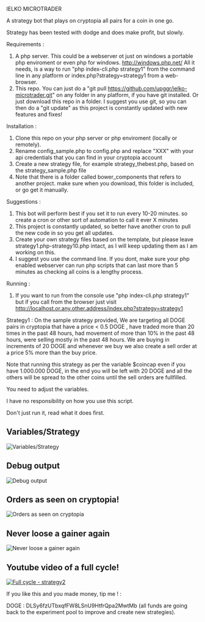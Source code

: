 IELKO MICROTRADER

A strategy bot that plays on cryptopia all pairs for a coin in one go.

Strategy has been tested with dodge and does make profit, but slowly.

Requirements :
1. A php server. This could be a webserver ot just on windows a portable php enviroment or even php for windows. http://windows.php.net/ All it needs, is a way to run "php index-cli.php strategy1" from the command line in any platform or index.php?strategy=strategy1 from a web-browser.
2. This repo. You can just do a "git pull https://github.com/upggr/ielko-microtrader.git" on any folder in any platform, if you have git installed. Or just download this repo in a folder. I suggest you use git, so you can then do a "git update" as this project is constantly updated with new features and fixes!

Installation :
1. Clone this repo on your php server or php enviroment (locally or remotely).
2. Rename config_sample.php to config.php and replace "XXX" with your api credentials that you can find in your cryptopia account
3. Create a new strategy file, for example strategy_thebest.php, based on the strategy_sample.php file
4. Note that there is a folder called bower_components that refers to another project. make sure when you download, this folder is included, or go get it manually.

Suggestions :
1. This bot will perform best if you set it to run every 10-20 minutes. so create a cron or other sort of automation to call it ever X minutes
2. This project is constantly updated, so better have another cron to pull the new code in so you get all updates.
3. Create your own strategy files based on the template, but please leave strategy1.php-strategy10.php intact, as I will keep updating them as I am working on this.
4. I suggest you use the command line. If you dont, make sure your php enabled webserver can run php scripts that can last more than 5 minutes as checking all coins is a lengthy process.

Running :
1. If you want to run from the console use "php index-cli.php strategy1" but if you call from the browser just visit http://localhost.or.any.other.address/index.php?strategy=strategy1


Strategy1 :
On the sample strategy provided,
We are targeting all DOGE pairs in cryptopia that have a price < 0.5 DOGE , have traded more than 20 times in the past 48 hours, had movement of more than 10% in the past 48 hours, were selling mostly in the past 48 hours. We are buying in increments of 20 DOGE and whenever we buy we also create a sell order at a price 5% more than the buy price.

Note that running this strategy as per the variable $coincap even if you have 1.000.000 DOGE, in the end you will be left with 20 DOGE and all the others will be spread to the other coins until the sell orders are fullfilled.

You need to adjust the variables.

I have no responsibility on how you use this script.

Don't just run it, read what it does first.


Variables/Strategy
---
![Variables/Strategy](https://github.com/upggr/ielko-microtrader/blob/master/screenshots/vars.png)


Debug output
---
![Debug output](https://github.com/upggr/ielko-microtrader/blob/master/screenshots/web.png)


Orders as seen on cryptopia!
---
![Orders as seen on cryptopia](https://github.com/upggr/ielko-microtrader/blob/master/screenshots/cryptopia.png)


Never loose a gainer again
---
![Never loose a gainer again](https://github.com/upggr/ielko-microtrader/blob/master/screenshots/gainers.png)


Youtube video of a full cycle!
---
[![Full cycle - strategy2](https://img.youtube.com/vi/-79Iq_Bf5FQ/0.jpg)](https://youtu.be/-79Iq_Bf5FQ)


If you like this and you made money, tip me ! :

DOGE : DLSy6fzUTbxqfFW8LSnU9HtfrQpa2MwtMb   (all funds are going back to the experiment pool to improve and create new strategies).
